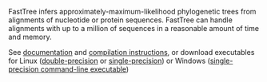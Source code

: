 FastTree infers approximately-maximum-likelihood phylogenetic trees from alignments of nucleotide or protein sequences. FastTree can handle alignments with up to a million of sequences in a reasonable amount of time and memory.

See [documentation](https://morgannprice.github.io/fasttree/)
and
[compilation instructions](https://morgannprice.github.io/fasttree#install),
or download executables for
Linux ([double-precision](https://morgannprice.github.io/fasttree/FastTreeDbl)
or [single-precision](https://morgannprice.github.io/fasttree/FastTree))
or Windows
([single-precision command-line executable](https://morgannprice.github.io/fasttree/FastTree.exe))

